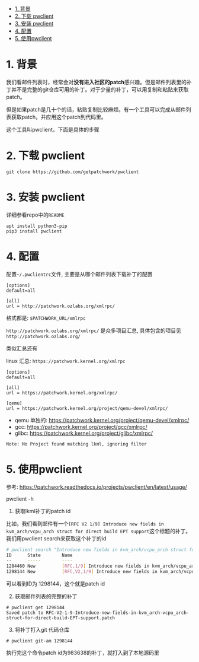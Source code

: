 
<!-- @import "[TOC]" {cmd="toc" depthFrom=1 depthTo=6 orderedList=false} -->

<!-- code_chunk_output -->

- [1. 背景](#1-背景)
- [2. 下载 pwclient](#2-下载-pwclient)
- [3. 安装 pwclient](#3-安装-pwclient)
- [4. 配置](#4-配置)
- [5. 使用pwclient](#5-使用pwclient)

<!-- /code_chunk_output -->

# 1. 背景

我们看邮件列表时，经常会对**没有进入社区的patch**感兴趣。但是邮件列表里的补丁并不是完整的git仓库可用的补丁。对于少量的补丁，可以用复制和粘贴来获取patch。

但是如果patch是几十个的话，粘贴复制比较麻烦。有一个工具可以完成从邮件列表获取patch，并应用这个patch到代码里。

这个工具叫pwclient，下面是具体的步骤

# 2. 下载 pwclient

```
git clone https://github.com/getpatchwork/pwclient 
```

# 3. 安装 pwclient

详细参看repo中的`README`

```
apt install python3-pip
pip3 install pwclient
```

# 4. 配置

配置`~/.pwclientrc`文件, 主要是从哪个邮件列表下载补丁的配置

```
[options]
default=all

[all]
url = http://patchwork.ozlabs.org/xmlrpc/
```

格式都是: `$PATCHWORK_URL/xmlrpc`

`http://patchwork.ozlabs.org/xmlrpc/` 是众多项目汇总, 具体包含的项目见 `http://patchwork.ozlabs.org/`

类似汇总还有

linux 汇总: `https://patchwork.kernel.org/xmlrpc`

```
[options]
default=all

[all]
url = https://patchwork.kernel.org/xmlrpc/

[qemu]
url = https://patchwork.kernel.org/project/qemu-devel/xmlrpc/
```

* qemu 单独的: https://patchwork.kernel.org/project/qemu-devel/xmlrpc/
* gcc: https://patchwork.kernel.org/project/gcc/xmlrpc/
* glibc: https://patchwork.kernel.org/project/glibc/xmlrpc/

`Note: No Project found matching lkml, ignoring filter`

# 5. 使用pwclient

参考: https://patchwork.readthedocs.io/projects/pwclient/en/latest/usage/

pwclient -h

1. 获取lkml补丁的patch id

比如，我们看到邮件有一个`[RFC V2 1/9] Introduce new fields in kvm_arch/vcpu_arch struct for direct build EPT support`这个标题的补丁。我们用pwclient search来获取这个补丁的id

```bash
# pwclient search "Introduce new fields in kvm_arch/vcpu_arch struct for direct build EPT support"
ID      State        Name
--      -----        ----
1284460 New          [RFC,1/9] Introduce new fields in kvm_arch/vcpu_arch struct for direct build EPT support
1298144 New          [RFC,V2,1/9] Introduce new fields in kvm_arch/vcpu_arch struct for direct build EPT support
```

可以看到ID为 1298144，这个就是patch id

2. 获取邮件列表的完整的补丁

```
# pwclient get 1298144
Saved patch to RFC-V2-1-9-Introduce-new-fields-in-kvm_arch-vcpu_arch-struct-for-direct-build-EPT-support.patch
```

3. 将补丁打入git 代码仓库

```
# pwclient git-am 1298144
```

执行完这个命令patch id为983638的补丁，就打入到了本地源码里
